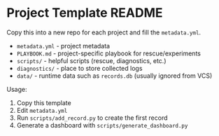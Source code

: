 # Project Template README

Copy this into a new repo for each project and fill the `metadata.yml`.

- `metadata.yml` - project metadata
- `PLAYBOOK.md` - project-specific playbook for rescue/experiments
- `scripts/` - helpful scripts (rescue, diagnostics, etc.)
- `diagnostics/` - place to store collected logs
- `data/` - runtime data such as `records.db` (usually ignored from VCS)

Usage:
1. Copy this template
2. Edit `metadata.yml`
3. Run `scripts/add_record.py` to create the first record
4. Generate a dashboard with `scripts/generate_dashboard.py`
